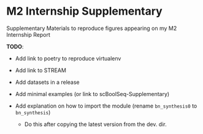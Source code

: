 # M2 Internship Supplementary

Supplementary Materials to reproduce figures appearing on my M2 Internship Report

**TODO**:

* Add link to poetry to reproduce virtualenv

* Add link to STREAM

* Add datasets in a release

* Add minimal examples (or link to scBoolSeq-Supplementary)

* Add explanation on how to import the module (rename `bn_synthesis0` to `bn_synthesis`)
    * Do this after copying the latest version from the dev. dir.

